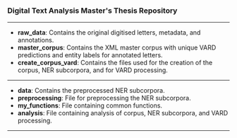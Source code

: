 ### Digital Text Analysis Master's Thesis Repository
---
- **raw_data**: Contains the original digitised letters, metadata, and annotations.
- **master_corpus**: Contains the XML master corpus with unique VARD predictions and entity labels for annotated letters.
- **create_corpus_vard**: Contains the files used for the creation of the corpus, NER subcorpora, and for VARD processing.
---
- **data**: Contains the preprocessed NER subcorpora.
- **preprocessing**: File for preprocessing the NER subcorpora.
- **my_functions**: File containing common functions.
- **analysis**: File containing analysis of corpus, NER subcorpora, and VARD processing.
---

